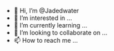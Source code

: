 - 👋 Hi, I’m @Jadedwater
- 👀 I’m interested in ...
- 🌱 I’m currently learning ...
- 💞️ I’m looking to collaborate on ...
- 📫 How to reach me ...

<!---
Jadedwater/Jadedwater is a ✨ special ✨ repository because its `README.md` (this file) appears on your GitHub profile.
You can click the Preview link to take a look at your changes.
--->
